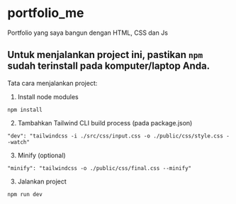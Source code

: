 # portfolio_me
Portfolio yang saya bangun dengan HTML, CSS dan Js

Untuk menjalankan project ini, pastikan `npm` sudah terinstall pada komputer/laptop Anda.
---
Tata cara menjalankan project:

1. Install node modules

```
npm install
```
2. Tambahkan Tailwind CLI build process (pada package.json)

```
"dev": "tailwindcss -i ./src/css/input.css -o ./public/css/style.css --watch"
```

3. Minify (optional)

```
"minify": "tailwindcss -o ./public/css/final.css --minify"
```

3. Jalankan project

```
npm run dev
```
